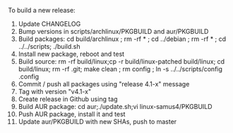 To build a new release:

1. Update CHANGELOG
2. Bump versions in scripts/archlinux/PKGBUILD and aur/PKGBUILD
3. Build packages: cd build/archlinux ; rm -rf * ; cd ../debian ; rm -rf * ; cd ../../scripts; ./build.sh
4. Install new package, reboot and test
5. Build source: rm -rf build/linux;cp -r build/linux-patched build/linux; cd build/linux; rm -rf .git; make clean ; rm config ; ln -s ../../scripts/config .config
6. Commit / push all packages using "release 4.1-x" message
7. Tag with version "v4.1-x"
8. Create release in Github using tag
9. Build AUR package: cd aur;./update.sh;vi linux-samus4/PKGBUILD
10. Push AUR package, install it and test
11. Update aur/PKGBUILD with new SHAs, push to master

